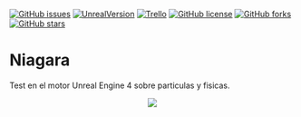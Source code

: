 
[![GitHub issues](https://img.shields.io/github/issues/MoonAntonio/Niagara.svg)](https://github.com/MoonAntonio/Niagara/issues)
[![UnrealVersion](https://img.shields.io/badge/Unreal%20Engine-4.20.3-blue.svg)](https://www.unrealengine.com/)
[![Trello](https://img.shields.io/badge/Trello-OFF-red.svg)](https://github.com/MoonAntonio/Niagara)
[![GitHub license](https://img.shields.io/github/license/MoonAntonio/Niagara.svg)](https://github.com/MoonAntonio/Niagara/blob/master/LICENSE)
[![GitHub forks](https://img.shields.io/github/forks/MoonAntonio/Niagara.svg)](https://github.com/MoonAntonio/Niagara/network)
[![GitHub stars](https://img.shields.io/github/stars/MoonAntonio/Niagara.svg)](https://github.com/MoonAntonio/Niagara/stargazers)

# Niagara

Test en el motor Unreal Engine 4 sobre particulas y fisicas.

<p align="center"><img src="https://github.com/MoonAntonio/Niagara/blob/master/res/prev.gif?raw=true"></p>